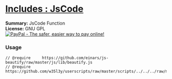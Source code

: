 
# [Includes : JsCode](.)

**Summary:** JsCode Function<br />
**License:** GNU GPL<br />
[![PayPal - The safer, easier way to pay online!](https://www.paypalobjects.com/en_US/i/btn/btn_donate_SM.gif "PayPal - The safer, easier way to pay online!")](http://goo.gl/Fv19S)
### Usage
```
// @require		https://github.com/einars/js-beautify/raw/master/js/lib/beautify.js
// @require		https://github.com/w35l3y/userscripts/raw/master/scripts/../../../raw/master/includes/Includes_JsCode/87269.user.js
```

